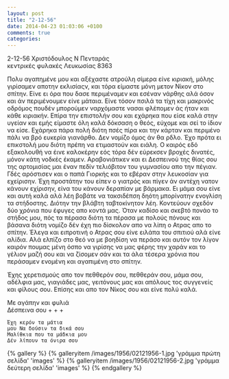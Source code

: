 ```yaml
---
layout: post
title: "2-12-56"
date: 2014-04-23 01:03:06 +0100
comments: true
categories:
---
```


2-12-56 Χριστόδουλος Ν Πενταράς<br/>
κεντρικές φυλακές Λευκωσίας 8363

Πολυ αγαπημένε μου και αξέχαστε ατρούλη σίμερα είνε κιριακή, μόλης γιρίσαμεν αποτην εκλισίαςν, και τόρα είμαστε μόνη μετον Νίκον στο σπίτην. Είνε ει όρα που δασε περιμέναμεν και εσέναν νάρθης αλά όσον και άν περιμένουμεν είνε μάταια. Είνε τόσον πσιλά τα τίχη και μακρινός οδρόμος πουδέν μπορούμεν ναρχόμαστε νασαι φλέπομεν άς ήταν και κάθε κιριακήν.
Επίρα την επιστολήν σου και εχάρηκα που είσε καλά στην υγείαν και εμής είμαστε όλη καλά δόκσαση ο θεός, εύχομε και σεί το ίδιον να είσε. Εχάρηκα πάρα πολή διότη πσές πίρα και την κάρταν και περιμένο πάλι να βρό ευκερία γιανάρθο. Δεν νομίζο όμος άν θα ρδλο. Έχο πρότα ει επικστολή μου διότη πρέπη να ετιμαστούν και ειάλη. Ο καιρός εδό εξακολουθή να έινε καλοκέρην εός τόρα δέν εύρεκσεν βροχές δινατές, μόνον κάτη νοδκές έκαμεν. Αραβονιάτικεν και ει Δεσπεινού της θίας σου της αρτομισίας μαι έναν πεδίν τελιόβιτον του γυμνασίου απο την πέγιαν. Γδές αρόστισεν και ο παπά Γιορκής και το εβέραν στην λευκοσίαν για εχείρισην. Έχη προστάτην του είπεν ο γιατρός και πίγεν άν αντέχη νατον κάνουν εχίρισην, είνα του κάνουν δεραπίαν με βάρμακα. Ει μάμα σου είνε και αυτή καλά αλά λέη βοβάτε να τακσιδέπση δηότη μπορίνατην ενογλίση τα στήδοστης. Διότην την βλάβτη ταβτοκίνητον λέη. Κοντεύουν σχεδόν δύο χρόνια που έφυγες απο κοντά μας. Όταν καδίσο και σκεβτό πονάο το στήδος μου, πός τα πέρασα διότη τα πέρασα με πολούς πόνους και βάσανα διότη νομίζο δέν έχη πιο δίσκολον απο να λίπη ο Ατρας απο το σπίτην. Έλεγα και ειπροτινή ο Ατρας σου είνε ειλάπα του σπιτιού αλά είνε αλίδια. Αλά ελπίζο στο θεό να με βοηδίση να περάσο και αυτόν τον λίγον καιρόν πουμας μένη όσπο να γιρίσης να μας φέρης την χαράν και το γέλιον μαζή σου και να ζίσομεν σάν και τα άλα τέσερα χρόνια που περάσαμεν ενομένη και αγαπιμένη στο σπίτην.

Έχης χερετισμούς απο τον πεθθερόν σου, πεθθεράν σου, μάμα σου, αδέλφια μας, γιαγιάδες μας, γειτόνους μας και απόλους τος συγγενείς και φίλους σου.
Επίσης και απο τον Νίκος σου και είνε πολύ καλά.


Με αγάπην και φυλιά<br/>
 Δέσπεινα σου + + +

    Έχη κερόν τα μάτια
    μου Να δούσιν τα δικά σου
    Μαλίθκια που τα μάδκια μου
    Δέν λίπουν τα όνιρα σου

{% gallery %}
  {% galleryitem /images/1956/02121956-1.jpg 'γράμμα πρώτη σελίδα' 'images' %}
  {% galleryitem /images/1956/02121956-2.jpg 'γράμμα δεύτερη σελίδα' 'images' %}
{% endgallery %}
